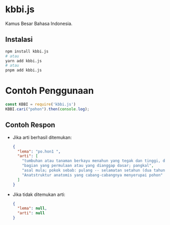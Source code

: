 # kbbi.js

Kamus Besar Bahasa Indonesia.

## Instalasi

```bash
npm install kbbi.js
# atau
yarn add kbbi.js
# atau
pnpm add kbbi.js
```

# Contoh Penggunaan
```js
const KBBI = require('kbbi.js')
KBBI.cari("pohon").then(console.log);
```

## Contoh Respon

- Jika arti berhasil ditemukan:
  ```json
  {
    "lema": "po.hon1 ",
    "arti": [
      "tumbuhan atau tanaman berkayu menahun yang tegak dan tinggi, dengan ukuran dan tinggi tertentu, biasanya memiliki batang, cabang, dan daun yang tumbuh jauh dari permukaan tanah, seperti mangga dan kelapa: -- asam; -- mangga",
      "bagian yang permulaan atau yang dianggap dasar; pangkal",
      "asal mula; pokok sebab: pulang -- selamatan setahun (dua tahun dan sebagainya) sesudah orang meninggal",
      "Anatstruktur anatomis yang cabang-cabangnya menyerupai pohon"
    ]
  }
  ```

- Jika tidak ditemukan arti:
  ```json
  { 
    "lema": null,
    "arti": null
  }
  ```